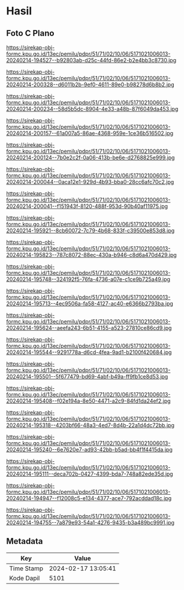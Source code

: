 # Hasil

## Foto C Plano

https://sirekap-obj-formc.kpu.go.id/13ec/pemilu/pdpr/51/71/02/10/06/5171021006013-20240214-194527--b92803ab-d25c-44fd-86e2-b2e4bb3c8730.jpg

https://sirekap-obj-formc.kpu.go.id/13ec/pemilu/pdpr/51/71/02/10/06/5171021006013-20240214-200328--d6011b2b-9ef0-4611-89e0-b98278d6b8b2.jpg

https://sirekap-obj-formc.kpu.go.id/13ec/pemilu/pdpr/51/71/02/10/06/5171021006013-20240214-200234--58d5b5dc-8904-4e33-a48b-87f6049da453.jpg

https://sirekap-obj-formc.kpu.go.id/13ec/pemilu/pdpr/51/71/02/10/06/5171021006013-20240214-200157--61a007a5-86ae-4368-959e-1ce36b516502.jpg

https://sirekap-obj-formc.kpu.go.id/13ec/pemilu/pdpr/51/71/02/10/06/5171021006013-20240214-200124--7b0e2c2f-0a06-413b-be6e-d2768825e999.jpg

https://sirekap-obj-formc.kpu.go.id/13ec/pemilu/pdpr/51/71/02/10/06/5171021006013-20240214-200044--0aca12e1-929d-4b93-bba0-28cc6afc70c2.jpg

https://sirekap-obj-formc.kpu.go.id/13ec/pemilu/pdpr/51/71/02/10/06/5171021006013-20240214-200041--f151943f-8120-488f-953d-90b40af11975.jpg

https://sirekap-obj-formc.kpu.go.id/13ec/pemilu/pdpr/51/71/02/10/06/5171021006013-20240214-195921--8cb60072-7c79-4b68-833f-c39500e853d8.jpg

https://sirekap-obj-formc.kpu.go.id/13ec/pemilu/pdpr/51/71/02/10/06/5171021006013-20240214-195823--787c8072-88ec-430a-b946-c8d6a470d429.jpg

https://sirekap-obj-formc.kpu.go.id/13ec/pemilu/pdpr/51/71/02/10/06/5171021006013-20240214-195748--324192f5-76fa-4736-a07e-c1ce9b725a49.jpg

https://sirekap-obj-formc.kpu.go.id/13ec/pemilu/pdpr/51/71/02/10/06/5171021006013-20240214-195713--4ec9506a-fa58-4127-ac40-e6366b2793ba.jpg

https://sirekap-obj-formc.kpu.go.id/13ec/pemilu/pdpr/51/71/02/10/06/5171021006013-20240214-195624--aeefa243-6b51-4155-a523-27810ce86cd9.jpg

https://sirekap-obj-formc.kpu.go.id/13ec/pemilu/pdpr/51/71/02/10/06/5171021006013-20240214-195544--9291778a-d6cd-4fea-9ad1-b2100f420684.jpg

https://sirekap-obj-formc.kpu.go.id/13ec/pemilu/pdpr/51/71/02/10/06/5171021006013-20240214-195501--5f677479-bd69-4abf-b49a-ff9fb1ce8d53.jpg

https://sirekap-obj-formc.kpu.go.id/13ec/pemilu/pdpr/51/71/02/10/06/5171021006013-20240214-195408--f02e194a-8e50-4471-a2c9-84fd1da24ef2.jpg

https://sirekap-obj-formc.kpu.go.id/13ec/pemilu/pdpr/51/71/02/10/06/5171021006013-20240214-195318--4203bf66-48a3-4ed7-8d4b-22a1d4dc72bb.jpg

https://sirekap-obj-formc.kpu.go.id/13ec/pemilu/pdpr/51/71/02/10/06/5171021006013-20240214-195240--6e7620e7-ad93-42bb-b5ad-bb4f1f4415da.jpg

https://sirekap-obj-formc.kpu.go.id/13ec/pemilu/pdpr/51/71/02/10/06/5171021006013-20240214-195111--deca702b-0427-4399-bda7-748a82ede35d.jpg

https://sirekap-obj-formc.kpu.go.id/13ec/pemilu/pdpr/51/71/02/10/06/5171021006013-20240214-194947--f12008c5-e134-4377-ace7-792acddad18c.jpg

https://sirekap-obj-formc.kpu.go.id/13ec/pemilu/pdpr/51/71/02/10/06/5171021006013-20240214-194755--7a879e93-54a1-4276-9435-b3a489bc9991.jpg


## Metadata

| Key        | Value               |
| ---------- | ------------------- |
| Time Stamp | 2024-02-17 13:05:41 |
| Kode Dapil | 5101                |



